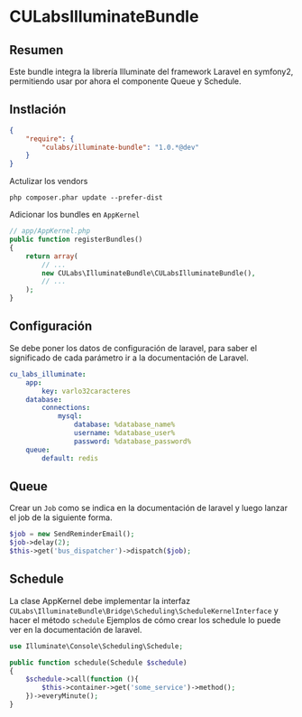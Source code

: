CULabsIlluminateBundle
==================

Resumen
-------
Este bundle integra la librería Illuminate del framework Laravel en symfony2, permitiendo usar por ahora el componente Queue y Schedule.

Instlación
----------
```json
{
    "require": {
        "culabs/illuminate-bundle": "1.0.*@dev"
    }
}
```
Actulizar los vendors
```
php composer.phar update --prefer-dist
```
Adicionar los bundles en ``AppKernel``
```php
// app/AppKernel.php
public function registerBundles()
{
    return array(
        // ...
        new CULabs\IlluminateBundle\CULabsIlluminateBundle(),
        // ...
    );
}
```
Configuración
-------------
Se debe poner los datos de configuración de laravel, para saber el significado de cada parámetro ir a la documentación de Laravel.
```yaml
cu_labs_illuminate:
    app:
        key: varlo32caracteres
    database:
        connections:
            mysql:
                database: %database_name%
                username: %database_user%
                password: %database_password%
    queue:
        default: redis
```
Queue
-----
Crear un ``Job`` como se indica en la documentación de laravel y luego lanzar el job de la siguiente forma.
```php
$job = new SendReminderEmail();
$job->delay(2);
$this->get('bus_dispatcher')->dispatch($job);
```
Schedule
--------
La clase AppKernel debe implementar la interfaz ``CULabs\IlluminateBundle\Bridge\Scheduling\ScheduleKernelInterface`` y hacer el método ``schedule``
Ejemplos de cómo crear los schedule lo puede ver en la documentación de laravel.
```php
use Illuminate\Console\Scheduling\Schedule;

public function schedule(Schedule $schedule)
{
    $schedule->call(function (){
        $this->container->get('some_service')->method();
    })->everyMinute();
}
```